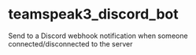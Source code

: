 # teamspeak3_discord_bot
Send to a Discord webhook notification when someone connected/disconnected to the server
